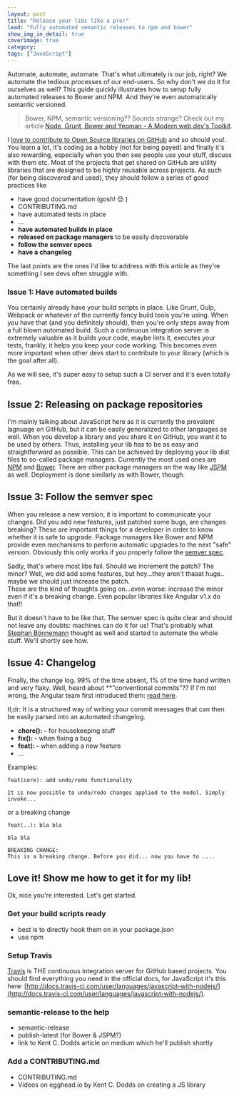 ```yaml
---
layout: post
title: "Release your libs like a pro!"
lead: "Fully automated semantic releases to npm and bower"
show_img_in_detail: true
coverimage: true
category:
tags: ["JavaScript"]
---
```


Automate, automate, automate. That's what ultimately is our job, right? We automate the tedious processes of our end-users. So why don't we do it for ourselves as well? This guide quickly illustrates how to setup fully automated releases to Bower and NPM. And they're even automatically semantic versioned.

> Bower, NPM, semantic versioning?? Sounds strange? Check out my article [Node, Grunt, Bower and Yeoman - A Modern web dev's Toolkit](/blog/2014/08/node-grunt-yeoman-bower/).

I [love to contribute to Open Source libraries on GitHub](/blog/2015/06/github-social-contribute-learn/) and so should you!. You learn a lot, it's coding as a hobby (not for being payed) and finally it's also rewarding, especially when you then see people use your stuff, discuss with them etc. Most of the projects that get shared on GitHub are utility libraries that are designed to be highly reusable across projects. As such (for being discovered and used), they should follow a series of good practices like

- have good documentation (gosh! :unamused: )
- CONTRIBUTING.md
- have automated tests in place
- ...
- **have automated builds in place**
- **released on package managers** to be easily discoverable
- **follow the semver specs**
- **have a changelog**

The last points are the ones I'd like to address with this article as they're something I see devs often struggle with.

### Issue 1: Have automated builds

You certainly already have your build scripts in place. Like Grunt, Gulp, Webpack or whatever of the currently fancy build tools you're using. When you have that (and you definitely should), then you're only steps away from a full blown automated build. Such a continuous integration server is extremely valuable as it builds your code, maybe lints it, executes your tests, frankly, it helps you keep your code working. This becomes even more important when other devs start to contribute to your library (which is the goal after all).

As we will see, it's super easy to setup such a CI server and it's even totally free.

## Issue 2: Releasing on package repositories

I'm mainly talking about JavaScript here as it is currently the prevalent lagnuage on GitHub, but it can be easily generalized to other langauges as well. When you develop a library and you share it on GitHub, you want it to be used by others. Thus, installing your lib has to be as easy and straightforward as possible. This can be achieved by deploying your lib dist files to so-called package managers. Currently the most used ones are [NPM](https://www.npmjs.com/) and [Bower](http://bower.io/). There are other package managers on the way like [JSPM](http://jspm.io/) as well. Deployment is done similarly as with Bower, though.

## Issue 3: Follow the semver spec

When you release a new version, it is important to communicate your changes. Did you add new features, just patched some bugs, are changes breaking? These are important things for a developer in order to know whether it is safe to upgrade. Package managers like Bower and NPM provide even mechanisms to perform automatic upgrades to the next "safe" version. Obviously this only works if you properly follow the [semver spec](http://semver.org/).

Sadly, that's where most libs fail. Should we increment the patch? The minor? Well, we did add some features, but hey...they aren't thaaat huge.. maybe we should just increase the patch.  
These are the kind of thoughts going on...even worse: increase the minor even if it's a breaking change. Even popular libraries like Angular v1.x do that!!

But it doesn't have to be like that. The semver spec is quite clear and should not leave any doubts: machines can do it for us! That's probably what [Stephan Bönnemann](https://twitter.com/boennemann) thought as well and started to automate the whole stuff. We'll shortly see how.

## Issue 4: Changelog

Finally, the change log. 99% of the time absent, 1% of the time hand written and very flaky. Well, heard about **"conventional commits"?? If I'm not wrong, the Angular team first introduced them: [read here](https://docs.google.com/document/d/1QrDFcIiPjSLDn3EL15IJygNPiHORgU1_OOAqWjiDU5Y/edit#).

tl;dr: It is a structured way of writing your commit messages that can then be easily parsed into an automated changelog.

- **chore(<target>): <message> -** for housekeeping stuff
- **fix(<target>): <message> -** when fixing a bug
- **feat(<target>: <message> -** when adding a new feature
- ...

Examples:

```
feat(core): add undo/redo functionality

It is now possible to undo/redo changes applied to the model. Simply invoke...
```

or a breaking change

```
feat(..): bla bla

bla bla

BREAKING CHANGE:
This is a breaking change. Before you did... now you have to ....
```

## Love it! Show me how to get it for my lib!

Ok, nice you're interested. Let's get started.

### Get your build scripts ready

- best is to directly hook them on in your package.json
- use npm

### Setup Travis

[Travis](https://travis-ci.org/) is THE continuous integration server for GitHub based projects. You should find everything you need in the official docs, for JavaScript it's this here: [http://docs.travis-ci.com/user/languages/javascript-with-nodejs/](http://docs.travis-ci.com/user/languages/javascript-with-nodejs/).

### semantic-release to the help

- semantic-release
- publish-latest (for Bower & JSPM?)
- link to Kent C. Dodds article on medium which he'll publish shortly

### Add a CONTRIBUTING.md

- CONTRIBUTING.md
- Videos on egghead.io by Kent C. Dodds on creating a JS library
